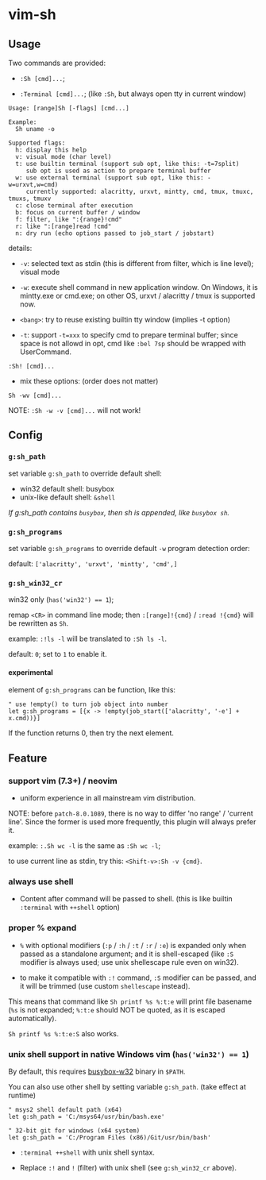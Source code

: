 # vim-sh

## Usage
Two commands are provided:

- `:Sh [cmd]...`;

- `:Terminal [cmd]...`; (like `:Sh`, but always open tty in current window)

```console
Usage: [range]Sh [-flags] [cmd...]

Example:
  Sh uname -o

Supported flags:
  h: display this help
  v: visual mode (char level)
  t: use builtin terminal (support sub opt, like this: -t=7split)
     sub opt is used as action to prepare terminal buffer
  w: use external terminal (support sub opt, like this: -w=urxvt,w=cmd)
     currently supported: alacritty, urxvt, mintty, cmd, tmux, tmuxc, tmuxs, tmuxv
  c: close terminal after execution
  b: focus on current buffer / window
  f: filter, like ":{range}!cmd"
  r: like ":[range]read !cmd"
  n: dry run (echo options passed to job_start / jobstart)
```

details:

- `-v`: selected text as stdin (this is different from filter, which is line
  level); visual mode

- `-w`: execute shell command in new application window. On Windows, it is
  mintty.exe or cmd.exe; on other OS, urxvt / alacritty / tmux is supported
  now.

- `<bang>`: try to reuse existing builtin tty window (implies -t option)

- `-t`: support `-t=xxx` to specify cmd to prepare terminal buffer; since
  space is not allowd in opt, cmd like `:bel 7sp` should be wrapped with
  UserCommand.

```vim
:Sh! [cmd]...
```

- mix these options: (order does not matter)

```vim
Sh -wv [cmd]...
```

NOTE: `:Sh -w -v [cmd]...` will not work!

## Config

### `g:sh_path`

set variable `g:sh_path` to override default shell:

- win32 default shell: busybox
- unix-like default shell: `&shell`

*If g:sh_path contains `busybox`, then sh is appended, like `busybox sh`.*

### `g:sh_programs`

set variable `g:sh_programs` to override default `-w` program detection order:

default: `['alacritty', 'urxvt', 'mintty', 'cmd',]`

### `g:sh_win32_cr`

win32 only (`has('win32') == 1`);

remap `<CR>` in command line mode; then `:[range]!{cmd}` / `:read !{cmd}` will
be rewritten as `Sh`.

example: `:!ls -l` will be translated to `:Sh ls -l`.

default: `0`; set to `1` to enable it.

#### experimental

element of `g:sh_programs` can be function, like this:

```vim
" use !empty() to turn job object into number
let g:sh_programs = [{x -> !empty(job_start(['alacritty', '-e'] + x.cmd))}]
```

If the function returns 0, then try the next element.

## Feature

### support vim (7.3+) / neovim

- uniform experience in all mainstream vim distribution.

NOTE: before `patch-8.0.1089`, there is no way to differ 'no range' / 'current
line'. Since the former is used more frequently, this plugin will always
prefer it.

example: `:.Sh wc -l` is the same as `:Sh wc -l`;

to use current line as stdin, try this: `<Shift-v>:Sh -v {cmd}`.

### always use shell

- Content after command will be passed to shell. (this is like builtin
  `:terminal` with `++shell` option)

### proper % expand

- `%` with optional modifiers (`:p` / `:h` / `:t` / `:r` / `:e`) is expanded
  only when passed as a standalone argument; and it is shell-escaped (like
  `:S` modifier is always used; use unix shellescape rule even on win32).

- to make it compatible with `:!` command, `:S` modifier can be passed, and it
  will be trimmed (use custom `shellescape` instead).

This means that command like `Sh printf %s %:t:e` will print file basename
(`%s` is not expanded; `%:t:e` should NOT be quoted, as it is escaped
automatically).

`Sh printf %s %:t:e:S` also works.

### unix shell support in native Windows vim (`has('win32') == 1`)

By default, this requires [busybox-w32](https://frippery.org/busybox/) binary
in `$PATH`.

You can also use other shell by setting variable `g:sh_path`. (take
effect at runtime)

```vim
" msys2 shell default path (x64)
let g:sh_path = 'C:/msys64/usr/bin/bash.exe'

" 32-bit git for windows (x64 system)
let g:sh_path = 'C:/Program Files (x86)/Git/usr/bin/bash'
```

- `:terminal ++shell` with unix shell syntax.

- Replace `:!` and `!` (filter) with unix shell (see `g:sh_win32_cr` above).

